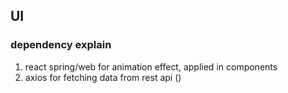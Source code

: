 ## UI

### dependency explain
1. react spring/web for animation effect, applied in components
2. axios for fetching data from rest api
   ()
### 